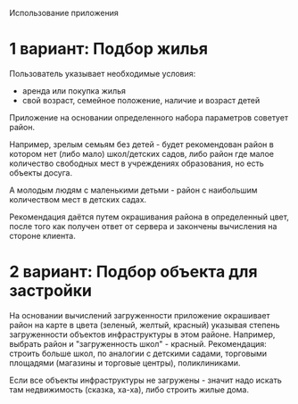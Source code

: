 Использование приложения

# 1 вариант: Подбор жилья

Пользователь указывает необходимые условия: 
- аренда или покупка жилья
- свой возраст, семейное положение, наличие и возраст детей

Приложение на основании определенного набора параметров советует район. 

Например, зрелым семьям без детей - будет рекомендован район в котором нет (либо мало) школ/детских садов, либо район где малое количество свободных мест в учреждениях образования, но есть объекты досуга.

А молодым людям с маленькими детьми - район с наибольшим количеством мест в детских садах.

Рекомендация даётся путем окрашивания района в определенный цвет, после того как получен ответ от сервера и закончены вычисления
на стороне клиента.

# 2 вариант: Подбор объекта для застройки

На основании вычислений загруженности приложение окрашивает район на карте в цвета (зеленый, желтый, красный) указывая степень
загруженности объектов инфраструктуры в этом районе. 
Например, выбрать район и "загруженность школ" - красный. Рекомендация: строить больше школ, по аналогии с детскими садами,
торговыми площадями (магазины и торговые центры), поликлиниками.

Если все объекты инфраструктуры не загружены - значит надо искать там недвижимость (сказка, ха-ха), либо строить жилые дома.
